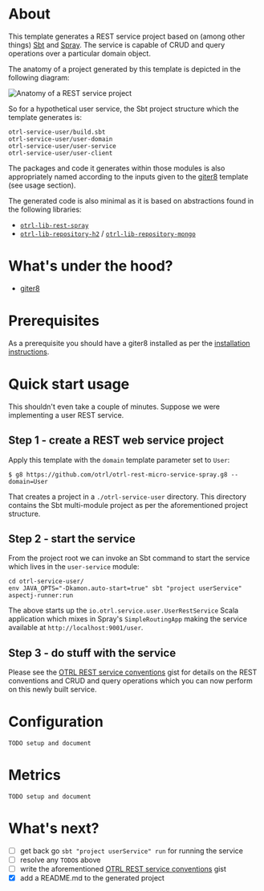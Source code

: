 # About

This template generates a REST service project based on (among other things) [Sbt](http://www.scala-sbt.org/) and [Spray](http://spray.io/). The service is capable of CRUD and query operations over a particular domain object.

The anatomy of a project generated by this template is depicted in the following diagram:

![Anatomy of a REST service project](https://cloud.githubusercontent.com/assets/4981314/12087852/3ae9fc4e-b2ce-11e5-8f13-df359424a6ae.jpg)

So for a hypothetical user service, the Sbt project structure which the template generates is:

    otrl-service-user/build.sbt
    otrl-service-user/user-domain
    otrl-service-user/user-service
    otrl-service-user/user-client

The packages and code it generates within those modules is also appropriately named according to the inputs given to the [giter8](https://github.com/n8han/giter8) template (see usage section).

The generated code is also minimal as it is based on abstractions found in the following libraries:

- [`otrl-lib-rest-spray`](https://github.com/otrl/otrl-lib-rest-spray)
- [`otrl-lib-repository-h2`](https://github.com/otrl/otrl-lib-repository-h2) / [`otrl-lib-repository-mongo`](https://github.com/otrl/otrl-lib-repository-mongo)

# What's under the hood?

- [giter8](https://github.com/n8han/giter8) 

# Prerequisites

As a prerequisite you should have a giter8 installed as per the [installation instructions](https://github.com/n8han/giter8#installation).

# Quick start usage

This shouldn't even take a couple of minutes. Suppose we were implementing a user REST service.

## Step 1 - create a REST web service project

Apply this template with the `domain` template parameter set to `User`:

    $ g8 https://github.com/otrl/otrl-rest-micro-service-spray.g8 --domain=User

That creates a project in a `./otrl-service-user` directory. This directory contains the Sbt multi-module project as per the aforementioned project structure.

## Step 2 - start the service

From the project root we can invoke an Sbt command to start the service which lives in the `user-service` module:

    cd otrl-service-user/
    env JAVA_OPTS="-Dkamon.auto-start=true" sbt "project userService" aspectj-runner:run

The above starts up the `io.otrl.service.user.UserRestService` Scala application which mixes in Spray's `SimpleRoutingApp` making the service available at `http://localhost:9001/user`.

## Step 3 - do stuff with the service

Please see the [OTRL REST service conventions](https://gist.github.com/otrl/rest-service-conventions) gist for details on the REST conventions and CRUD and query operations which you can now perform on this newly built service.

# Configuration

    TODO setup and document

# Metrics

    TODO setup and document

# What's next?

- [ ] get back go `sbt "project userService" run` for running the service
- [ ] resolve any `TODO`s above
- [ ] write the aforementioned [OTRL REST service conventions](https://gist.github.com/otrl/rest-service-conventions) gist 
- [x] add a README.md to the generated project
